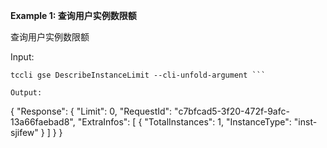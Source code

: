 **Example 1: 查询用户实例数限额**

查询用户实例数限额

Input: 

```
tccli gse DescribeInstanceLimit --cli-unfold-argument ```

Output: 
```
{
    "Response": {
        "Limit": 0,
        "RequestId": "c7bfcad5-3f20-472f-9afc-13a66faebad8",
        "ExtraInfos": [
            {
                "TotalInstances": 1,
                "InstanceType": "inst-sjifew"
            }
        ]
    }
}
```

